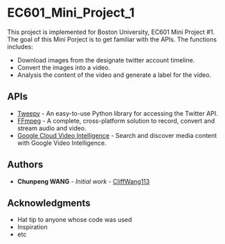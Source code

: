 # EC601_Mini_Project_1
This project is implemented for Boston University, EC601 Mini Project #1. The goal of this Mini Porject is to get familiar with the APIs. The functions includes:

* Download images from the designate twitter account timeline.
* Convert the images into a video.
* Analysis the content of the video and generate a label for the video.

## APIs

* [Tweepy](http://www.tweepy.org/) - An easy-to-use Python library for accessing the Twitter API.
* [FFmpeg](https://www.ffmpeg.org/) - A complete, cross-platform solution to record, convert and stream audio and video.
* [Google Cloud Video Intelligence](https://cloud.google.com/video-intelligence/) - Search and discover media content with Google Video Intelligence.

## Authors

* **Chunpeng WANG** - *Initial work* - [CliffWang113](https://github.com/CliffWang113)

## Acknowledgments

* Hat tip to anyone whose code was used
* Inspiration
* etc
